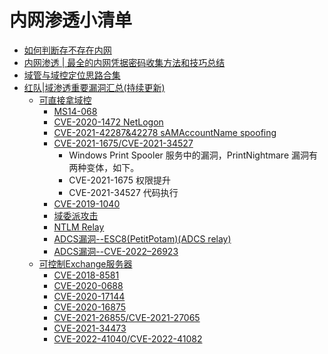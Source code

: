 # 内网渗透小清单

- [如何判断存不存在内网](https://github.com/reidmu/sec-note/blob/main/%E5%86%85%E7%BD%91%E6%B8%97%E9%80%8F/%E5%A6%82%E4%BD%95%E5%88%A4%E6%96%AD%E5%AD%98%E4%B8%8D%E5%AD%98%E5%9C%A8%E5%86%85%E7%BD%91.md)
- [内网渗透 | 最全的内网凭据密码收集方法和技巧总结](https://www.wangan.com/p/11v7106f0571bb5c)
- [域管与域控定位思路合集](https://www.wangan.com/p/7fygfg9467216f3f)
- [红队|域渗透重要漏洞汇总(持续更新)](https://github.com/HackingCost/AD_Pentest)
  - [可直接拿域控](https://github.com/HackingCost/AD_Pentest/blob/main/README.md#可直接拿域控)
    - [MS14-068](https://github.com/HackingCost/AD_Pentest/blob/main/README.md#ms14-068)
    - [CVE-2020-1472 NetLogon](https://github.com/HackingCost/AD_Pentest/blob/main/README.md#cve-2020-1472)
    - [CVE-2021-42287&42278 sAMAccountName spoofing](https://github.com/HackingCost/AD_Pentest/blob/main/README.md#cve-2021-4228742278)
    - [CVE-2021-1675/CVE-2021-34527](https://github.com/HackingCost/AD_Pentest/blob/main/README.md#cve-2021-1675cve-2021-34527)
      - Windows Print Spooler 服务中的漏洞，PrintNightmare 漏洞有两种变体，如下。
      - CVE-2021-1675  权限提升
      - CVE-2021-34527 代码执行
    - [CVE-2019-1040](https://github.com/HackingCost/AD_Pentest/blob/main/README.md#cve-2019-1040)
    - [域委派攻击](https://github.com/HackingCost/AD_Pentest/blob/main/README.md#域委派攻击)
    - [NTLM Relay](https://github.com/HackingCost/AD_Pentest/blob/main/README.md#ntlm-relay)
    - [ADCS漏洞--ESC8(PetitPotam)(ADCS relay)](https://github.com/HackingCost/AD_Pentest/blob/main/README.md#adcs漏洞--esc8petitpotamadcs-relay)
    - [ADCS漏洞--CVE-2022–26923](https://github.com/HackingCost/AD_Pentest/blob/main/README.md#adcs漏洞--cve-202226923)
  - [可控制Exchange服务器](https://github.com/HackingCost/AD_Pentest/blob/main/README.md#exchange相关可控制exchange服务器)
    - [CVE-2018-8581](https://github.com/HackingCost/AD_Pentest/blob/main/README.md#cve-2018-8581-拿域控)
    - [CVE-2020-0688](https://github.com/HackingCost/AD_Pentest/blob/main/README.md#cve-2020-0688-rce)
    - [CVE-2020-17144](https://github.com/HackingCost/AD_Pentest/blob/main/README.md#cve-2020-17144-rce)
    - [CVE-2020-16875](https://github.com/HackingCost/AD_Pentest/blob/main/README.md#cve-2020-16875-rce)
    - [CVE-2021-26855/CVE-2021-27065](https://github.com/HackingCost/AD_Pentest/blob/main/README.md#cve-2021-26855cve-2021-27065getshellssrf任意文件写入)
    - [CVE-2021-34473](https://github.com/HackingCost/AD_Pentest/blob/main/README.md#cve-2021-34473-rce-ssrf)
    - [CVE-2022-41040/CVE-2022-41082](https://github.com/HackingCost/AD_Pentest/blob/main/README.md#cve-2022-41040cve-2022-41082ssrfrce)
